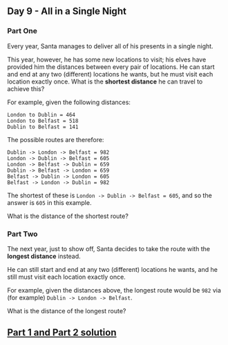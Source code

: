 ## Day 9 - All in a Single Night

### Part One

Every year, Santa manages to deliver all of his presents in a single night.

This year, however, he has some new locations to visit; his elves have provided him the distances
between every pair of locations. He can start and end at any two (different) locations he wants,
but he must visit each location exactly once. What is the **shortest distance** he can travel
to achieve this?

For example, given the following distances:

```
London to Dublin = 464
London to Belfast = 518
Dublin to Belfast = 141
```

The possible routes are therefore:

```
Dublin -> London -> Belfast = 982
London -> Dublin -> Belfast = 605
London -> Belfast -> Dublin = 659
Dublin -> Belfast -> London = 659
Belfast -> Dublin -> London = 605
Belfast -> London -> Dublin = 982
```

The shortest of these is `London -> Dublin -> Belfast = 605`, and so the answer is `605` in
this example.

What is the distance of the shortest route?

### Part Two

The next year, just to show off, Santa decides to take the route with the **longest distance**
instead.

He can still start and end at any two (different) locations he wants, and he still must visit
each location exactly once.

For example, given the distances above, the longest route would be `982` via (for example)
`Dublin -> London -> Belfast`.

What is the distance of the longest route?

[Part 1 and Part 2 solution][1]
-------------------------------


[1]: part_1_part_2.py
